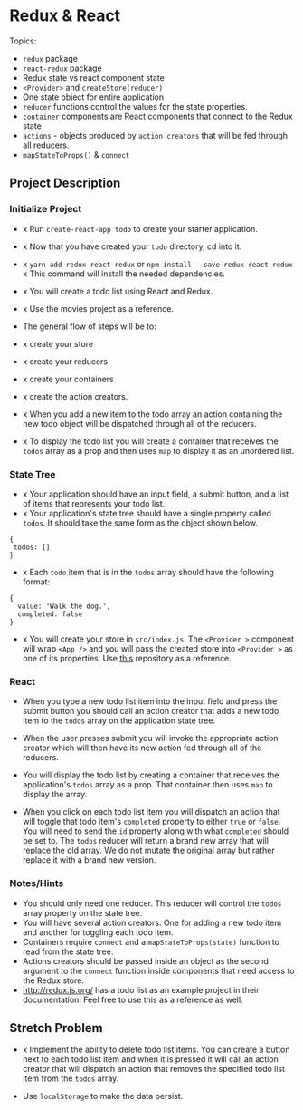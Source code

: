 # Redux & React

Topics:

* `redux` package
* `react-redux` package
* Redux state vs react component state
* `<Provider>` and `createStore(reducer)`
* One state object for entire application
* `reducer` functions control the values for the state properties.
* `container` components are React components that connect to the Redux state
* `actions` - objects produced by `action creators` that will be fed through all reducers.
* `mapStateToProps()` & `connect`

## Project Description

### Initialize Project

* x Run `create-react-app todo` to create your starter application.
* x Now that you have created your `todo` directory, cd into it.
* x `yarn add redux react-redux` or `npm install --save redux react-redux` 
  x This command will install the needed dependencies.
* x You will create a todo list using React and Redux.
* x Use the movies project as a reference.


* The general flow of steps will be to:

* x create your store
* x create your reducers
* x create your containers
* x create the action creators.


* x When you add a new item to the todo array an action containing the new todo object will be dispatched through all of the reducers.
* x To display the todo list you will create a container that receives the `todos` array as a prop and then uses `map` to display it as an unordered list.




### State Tree

* x Your application should have an input field, a submit button, and a list of items that represents your todo list.
* x Your application's state tree should have a single property called `todos`. It should take the same form as the object shown below.


```
{
 todos: []
}
```



* x Each `todo` item that is in the `todos` array should have the following format:


```
{
  value: 'Walk the dog.',
  completed: false
}
```




* x You will create your store in `src/index.js`. The `<Provider >` component will wrap `<App />` and you will pass the created store into `<Provider >` as one of its properties. Use [this](https://github.com/SunJieMing/redux-example-movies) repository as a reference.







### React

* When you type a new todo list item into the input field and press the submit button you should call an action creator that adds a new todo item to the `todos` array on the application state tree.

* When the user presses submit you will invoke the appropriate action creator which will then have its new action fed through all of the reducers.

* You will display the todo list by creating a container that receives the application's `todos` array as a prop. That container then uses `map` to display the array.

* When you click on each todo list item you will dispatch an action that will toggle that todo item's `completed` property to either `true` or `false`. You will need to send the `id` property along with what `completed` should be set to. The `todos` reducer will return a brand new array that will replace the old array. We do not mutate the original array but rather replace it with a brand new version.




### Notes/Hints

* You should only need one reducer. This reducer will control the `todos` array property on the state tree.
* You will have several action creators. One for adding a new todo item and another for toggling each todo item.
* Containers require `connect` and a `mapStateToProps(state)` function to read from the state tree.
* Actions creators should be passed inside an object as the second argument to the `connect` function inside components that need access to the Redux store.
* http://redux.js.org/ has a todo list as an example project in their documentation. Feel free to use this as a reference as well.








## Stretch Problem

* x Implement the ability to delete todo list items. You can create a button next to each todo list item and when it is pressed it will call an action creator that will dispatch an action that removes the specified todo list item from the `todos` array.

* Use `localStorage` to make the data persist.
